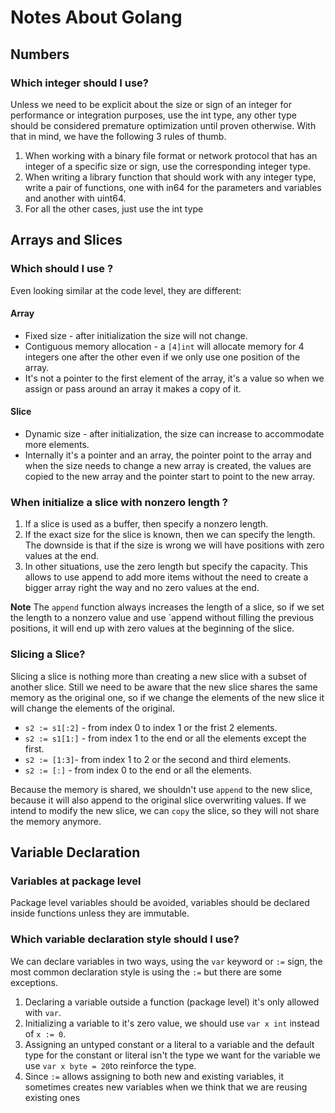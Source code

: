 # Notes About Golang

## Numbers

### Which integer should I use?

Unless we need to be explicit about the size or sign of an integer for performance or integration purposes, use the int type, any other type should be considered premature optimization until proven otherwise. With that in mind, we have the following 3 rules of thumb.

1. When working with a binary file format or network protocol that has an integer of a specific size or sign, use the corresponding integer type.
2. When writing a library function that should work with any integer type, write a pair of functions, one with in64 for the parameters and variables and another with uint64.
3. For all the other cases, just use the int type

## Arrays and Slices

### Which should I use ?

Even looking similar at the code level, they are different:

#### Array

- Fixed size - after initialization the size will not change.
- Contiguous memory allocation - a `[4]int` will allocate memory for 4 integers one after the other even if we only use one position of the array.
- It's not a pointer to the first element of the array, it's a value so when we assign or pass around an array it makes a copy of it.

#### Slice

- Dynamic size - after initialization, the size can increase to accommodate more elements.
- Internally it's a pointer and an array, the pointer point to the array and when the size needs to change a new array is created, the values are copied to the new array and the pointer start to point to the new array.

### When initialize a slice with nonzero length ?

1. If a slice is used as a buffer, then specify a nonzero length.
2. If the exact size for the slice is known, then we can specify the length. The downside is that if the size is wrong we will have positions with zero values at the end.
3. In other situations, use the zero length but specify the capacity. This allows to use append to add more items without the need to create a bigger array right the way and no zero values at the end.

**Note** The `append` function always increases the length of a slice, so if we set the length to a nonzero value and use `append without filling the previous positions, it will end up with zero values at the beginning of the slice.

### Slicing a Slice?

Slicing a slice is nothing more than creating a new slice with a subset of another slice. Still we need to be aware that the new slice shares the same memory as the original one, so if we change the elements of the new slice it will change the elements of the original.

- `s2 := s1[:2]` - from index 0 to index 1 or the frist 2 elements.
- `s2 := s1[1:]` - from index 1 to the end or all the elements except the first.
- `s2 := [1:3]`- from index 1 to 2 or the second and third elements.
- `s2 := [:]` - from index 0 to the end or all the elements.

Because the memory is shared, we shouldn't use `append` to the new slice, because it will also append to the original slice overwriting values. If we intend to modify the new slice, we can `copy` the slice, so they will not share the memory anymore.

## Variable Declaration

### Variables at package level

Package level variables should be avoided, variables should be declared inside functions unless they are immutable.

### Which variable declaration style should I use?

We can declare variables in two ways, using the `var` keyword or  `:=` sign, the most common declaration style is using the `:=` but there are some exceptions.

1. Declaring a variable outside a function (package level) it's only allowed with `var`.
2. Initializing a variable to it's zero value, we should use `var x int` instead of `x := 0`.
3. Assigning an untyped constant or a literal to a variable and the default type for the constant or literal isn't the type we want for the variable we use `var x byte = 20`to reinforce the type.
4. Since `:=` allows assigning to both new and existing variables, it sometimes creates new variables when we think that we are reusing existing ones

